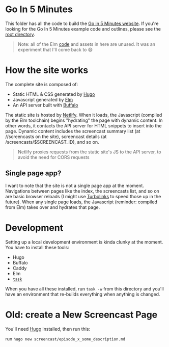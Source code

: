 # Go In 5 Minutes

This folder has all the code to build the [Go in 5 Minutes website](https://www.goin5minutes.com). If you're looking for the Go In 5 Minutes example code and outlines, please see the [root directory](/).

>Note: all of the Elm [code](./static/elm) and assets in here are unused. It was an experiment that I'll come back to :smile:

# How the site works

The complete site is composed of:

- Static HTML & CSS generated by [Hugo](https://gohugo.io)
- Javascript generated by [Elm](https://elm-lang.org)
- An API server built with [Buffalo](https://gobuffalo.io)

The static site is hosted by [Netlify](https://netlify.com). When it loads, the Javascript (compiled by the Elm toolchain) begins "hydrating" the page with dynamic content. In other words, it contacts the API server for HTML snippets to insert into the page. Dynamic content includes the screencast summary list (at //screencasts on the site), screencast details (at /screencasts/$SCREENCAST_ID), and so on.

>Netlify proxies requests from the static site's JS to the API server, to avoid the need for CORS requests

## Single page app?

I want to note that the site is not a single page app at the moment. Navigations between pages like the index, the screencasts list, and so on are basic browser reloads (I might use [Turbolinks](https://https://github.com/turbolinks/turbolinks) to speed those up in the future). When any single page loads, the Javascript (reminder: compiled from Elm) takes over and hydrates that page.

# Development

Setting up a local development environment is kinda clunky at the moment. You have to install these tools:

- Hugo
- Buffalo
- Caddy
- Elm
- [`task`](https://taskfile.dev)

When you have all these installed, run `task -w` from this directory and you'll have an environment that re-builds everything when anything is changed.

# Old: create a New Screencast Page

You'll need [Hugo](https://gohugo.io/) installed, then run this:

run `hugo new screencast/episode_x_some_description.md`
